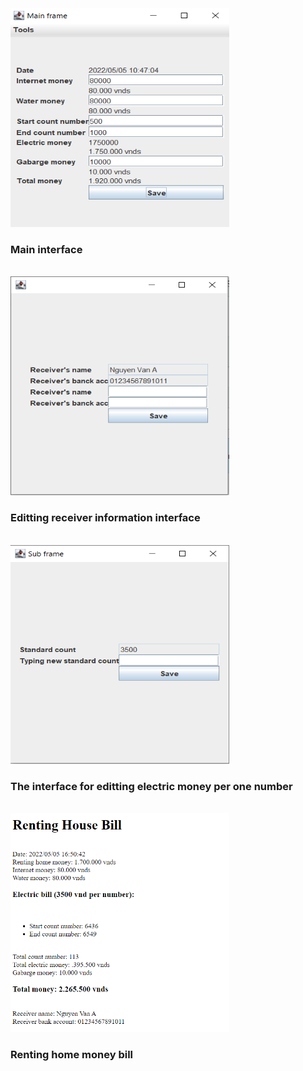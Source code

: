 <html>
<img src='./DemoPic/Capture4.PNG' width="350" height="350">
<h3>Main interface</h3>
<br>
<img src='./DemoPic/Capture1.PNG' width="350" height="350">
<h3>Editting receiver information interface</h3>
<br>
<img src='./DemoPic/Capture3.PNG' width="350" height="350">
<h3>The interface for editting electric money per one number</h3>
<br>
<img src='./DemoPic/Capture5.PNG' width="350" height="350">
<h3>Renting home money bill</h3>
</html>
